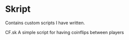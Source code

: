 # Skript
Contains custom scripts I have written.

CF.sk
A simple script for having coinflips between players
